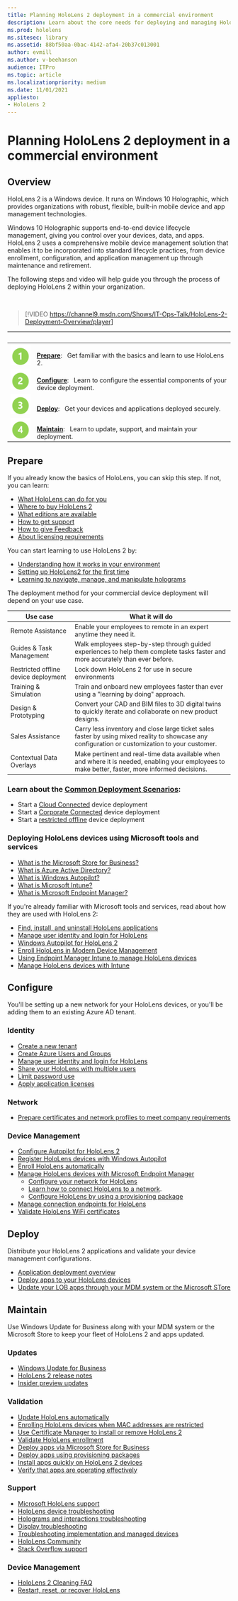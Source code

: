 ```yaml
---
title: Planning HoloLens 2 deployment in a commercial environment
description: Learn about the core needs for deploying and managing HoloLens in enterprise environments, including infrastructure, azure active directory, and mobile device management.
ms.prod: hololens
ms.sitesec: library
ms.assetid: 88bf50aa-0bac-4142-afa4-20b37c013001
author: evmill
ms.author: v-beehanson
audience: ITPro
ms.topic: article
ms.localizationpriority: medium
ms.date: 11/01/2021
appliesto:
- HoloLens 2
---
```

# Planning HoloLens 2 deployment in a commercial environment

## Overview

HoloLens 2 is a Windows device. It runs on Windows 10 Holographic, which provides organizations with robust, flexible, built-in mobile device and app management technologies. 

Windows 10 Holographic supports end-to-end device lifecycle management, giving you control over your devices, data, and apps. HoloLens 2 uses a comprehensive mobile device management solution that enables it to be incorporated into standard lifecycle practices, from device enrollment, configuration, and application management up through maintenance and retirement. 

The following steps and video will help guide you through the process of deploying HoloLens 2 within your organization.

<br/>

> [!VIDEO https://channel9.msdn.com/Shows/IT-Ops-Talk/HoloLens-2-Deployment-Overview/player]

| &nbsp; | &nbsp; |
|--|--|
| ![Step 1.](images/1green.png) | <br/> **[Prepare](#prepare)**: &nbsp; Get familiar with the basics and learn to use HoloLens 2.    |
| ![Step 2.](images/2green.png) | <br/> **[Configure](#configure)**: &nbsp; Learn to configure the  essential components of your device deployment. |
| ![Step 3.](images/3green.png) | <br/> **[Deploy](#deploy)**: &nbsp; Get your devices and applications deployed securely. |
| ![Step 4.](images/4green.png) | <br/> **[Maintain](#maintain)**: &nbsp; Learn to  update, support, and maintain your deployment.

## Prepare

If you already know the basics of HoloLens, you can skip this step.  If not, you can learn:

*   [What HoloLens can do for you](hololens-commercial-features.md)
*   [Where to buy HoloLens 2](hololens2-purchase.md)
*   [What editions are available](hololens2-options.md)
*   [How to get support](hololens2-support.md)
*   [How to give Feedback](hololens-feedback.md)
*   [About licensing requirements](hololens-licenses-requirements.md)

You can start learning to use HoloLens 2 by:

*   [Understanding how it works in your environment](hololens-environment-considerations.md)
*   [Setting up HoloLens2 for the first time](hololens2-setup.md)
*   [Learning to navigate, manage, and manipulate holograms](holographic-home.md)

The deployment method for your commercial device deployment will depend on your use case. 

|Use case | What it will do |
| --- | --- |
|Remote Assistance  |Enable your employees to remote in an expert anytime they need it. |
|Guides & Task Management  |Walk employees step-by-step through guided experiences to help them complete tasks faster and more accurately than ever before. |
| Restricted offline device deployment | Lock down HoloLens 2 for use in secure environments |
|Training & Simulation |Train and onboard new employees faster than ever using a "learning by doing" approach. |
|Design & Prototyping  |Convert your CAD and BIM files to 3D digital twins to quickly iterate and collaborate on new product designs. |
|Sales Assistance  |Carry less inventory and close large ticket sales faster by using mixed reality to showcase any configuration or customization to your customer. |
|Contextual Data Overlays  |Make pertinent and real-time data available when and where it is needed, enabling your employees to make better, faster, more informed decisions. |

### Learn about the [Common Deployment Scenarios](hololens-requirements.md):
*   Start a [Cloud Connected](hololens2-cloud-connected-overview.md) device deployment
*   Start a [Corporate Connected](hololens2-corp-connected-overview.md) device deployment
*   Start a [restricted offline](hololens-common-scenarios-offline-secure.md) device deployment

### Deploying HoloLens devices using Microsoft tools and services

*   [What is the Microsoft Store for Business?](app-deploy-store-business.md)
*   [What is Azure Active Directory?](/azure/active-directory/fundamentals/active-directory-whatis)
*   [What is Windows Autopilot?](/mem/autopilot/windows-autopilot)
*   [What is Microsoft Intune?](/mem/intune/fundamentals/what-is-intune)
*   [What is Microsoft Endpoint Manager?](/mem/endpoint-manager-overview)
    
If you're already familiar with Microsoft tools and services, read about how they are used with HoloLens 2:

*   [Find, install, and uninstall HoloLens applications](holographic-store-apps.md)
*   [Manage user identity and login for HoloLens](hololens-identity.md)
*   [Windows Autopilot for HoloLens 2](hololens2-autopilot.md)
*   [Enroll HoloLens in Modern Device Management](hololens-enroll-mdm.md)
*   [Using Endpoint Manager Intune to manage HoloLens devices](hololens-mdm-configure.md)
*   [Manage HoloLens devices with Intune](/mem/intune/fundamentals/windows-holographic-for-business.md)

## Configure

You'll be setting up a new network for your HoloLens devices, or you'll be adding them to an existing Azure AD tenant. 

### Identity

*   [Create a new tenant](/azure/active-directory/develop/quickstart-create-new-tenant.md)
*   [Create Azure Users and Groups](hololens2-cloud-connected-configure.md#azure-users-and-groups)
*   [Manage user identity and login for HoloLens](hololens-identity.md)
*   [Share your HoloLens with multiple users](hololens-multiple-users.md)
*   [Limit password use](security-limiting-password-use.md) 
*   [Apply application licenses](hololens2-cloud-connected-configure.md#application-licenses)

### Network

*   [Prepare certificates and network profiles to meet company requirements](hololens-certificates-network.md)

### Device Management

*   [Configure Autopilot for HoloLens 2](hololens2-autopilot.md)
*   [Register HoloLens devices with Windows Autopilot](hololens2-autopilot-registration-support.md)
*   [Enroll HoloLens automatically](hololens-enroll-mdm.md)
*   [Manage HoloLens devices with Microsoft Endpoint Manager](hololens-mdm-configure.md)
    *   [Configure your network for HoloLens](hololens-commercial-infrastructure.md)
    *   [Learn how to connect HoloLens to a network](hololens-network.md).
    *   [Configure HoloLens by using a provisioning package](hololens-provisioning.md)
*   [Manage connection endpoints for HoloLens](hololens-offline.md)
*   [Validate HoloLens WiFi certificates](hololens2-corp-connected-deploy.md#wi-fi-certificate-validation) 

## Deploy

Distribute your HoloLens 2 applications and validate your device management configurations.

*   [Application deployment overview](app-deploy-overview.md)
*   [Deploy apps to your HoloLens devices](app-deploy-intune.md)
*   [Update your LOB apps through your MDM system or the Microsoft STore](app-deploy-overview.md)

## Maintain

Use Windows Update for Business along with your MDM system or the Microsoft Store to keep your fleet of HoloLens 2 and apps updated.

### Updates

*   [Windows Update for Business](hololens-updates.md) 
*   [HoloLens 2 release notes](hololens-release-notes.md)
*   [Insider preview updates](hololens-insider.md)

### Validation

*   [Update HoloLens automatically](hololens-updates.md)
*   [Enrolling HoloLens devices when MAC addresses are restricted](mac-address-options.md)
*   [Use Certificate Manager to install or remove HoloLens 2](certificate-manager.md)
*   [Validate HoloLens enrollment](hololens2-corp-connected-deploy.md#enrollment-validation)
*   [Deploy apps via Microsoft Store for Business](app-deploy-store-business.md)
*   [Deploy apps using provisioning packages](app-deploy-provisioning-package.md)
*   [Install apps quickly on HoloLens 2 devices](app-deploy-app-installer.md)
*   [Verify that apps are operating effectively](hololens2-corp-connected-deploy.md)

### Support 

*   [Microsoft HoloLens support](hololens2-support.md)
*   [HoloLens device troubleshooting](hololens-troubleshooting.md)
*   [Holograms and interactions troubleshooting](hololens-faq.md)
*   [Display troubleshooting](hololens2-display.md)
*   [Troubleshooting implementation and managed devices](hololens2-enterprise-troubleshooting.md)
*   [HoloLens Community](hololens2-support.md#community-help-options)
*   [Stack Overflow support](hololens2-support.md#post-a-question-on-stack-overflow)

### Device Management

*   [HoloLens 2 Cleaning FAQ](hololens2-maintenance.md)
*   [Restart, reset, or recover HoloLens](hololens-recovery.md)